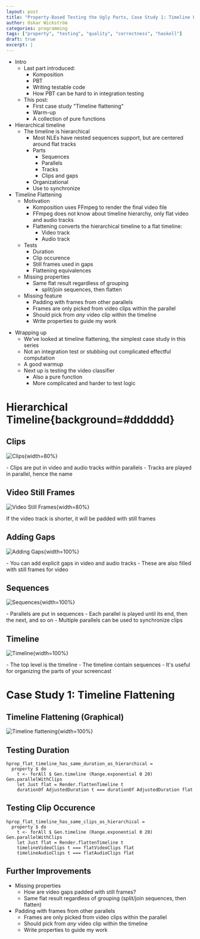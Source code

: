 ```yaml
---
layout: post
title: "Property-Based Testing the Ugly Parts, Case Study 1: Timeline Flattening"
author: Oskar Wickström
categories: programming
tags: ["property", "testing", "quality", "correctness", "haskell"]
draft: true
excerpt: |
---
```


* Intro
  - Last part introduced:
    - Komposition
    - PBT
    - Writing testable code
    - How PBT can be hard to in integration testing
  - This post:
    - First case study "Timeline flattening"
    - Warm-up
    - A collection of pure functions
* Hierarchical timeline
  - The timeline is hierarchical
    - Most NLEs have nested sequences support, but are centered around
      flat tracks
    - Parts
        - Sequences
        - Parallels
        - Tracks
        - Clips and gaps
    - Organizational
    - Use to synchronize
* Timeline Flattening
  - Motivation
    - Komposition uses FFmpeg to render the final video file
    - FFmpeg does not know about timeline hierarchy, only flat video and
      audio tracks
    - Flattening converts the hierarchical timeline to a flat timeline:
      - Video track
      - Audio track
  - Tests
    - Duration
    - Clip occurence
    - Still frames used in gaps
    - Flattening equivalences
  - Missing properties
    - Same flat result regardless of grouping
      - split/join sequences, then flatten
  - Missing feature
    - Padding with frames from other parallels
    - Frames are only picked from video clips within the parallel
    - Should pick from _any_ video clip within the timeline
    - Write properties to guide my work
- Wrapping up
  - We've looked at timeline flattening, the simplest case study in this series
  - Not an integration test or stubbing out complicated effectful computation
  - A good warmup
  - Next up is testing the video classifier
    - Also a pure function
    - More complicated and harder to test logic

# Hierarchical Timeline{background=#dddddd}

## Clips

![Clips](assets/property-based-testing-the-ugly-parts/timeline1.svg){width=80%}

<aside class="notes">
- Clips are put in video and audio tracks within parallels
- Tracks are played in parallel, hence the name
</aside>

## Video Still Frames

![Video Still Frames](assets/property-based-testing-the-ugly-parts/timeline2.svg){width=80%}

<aside class="notes">
If the video track is shorter, it will be padded with still frames
</aside>

## Adding Gaps

![Adding Gaps](assets/property-based-testing-the-ugly-parts/timeline3.svg){width=100%}

<aside class="notes">
- You can add explicit gaps in video and audio tracks
- These are also filled with still frames for video
</aside>

## Sequences

![Sequences](assets/property-based-testing-the-ugly-parts/timeline4.svg){width=100%}

<aside class="notes">
- Parallels are put in sequences
- Each parallel is played until its end, then the next, and so on
- Multiple parallels can be used to synchronize clips
</aside>

## Timeline

![Timeline](assets/property-based-testing-the-ugly-parts/timeline5.svg){width=100%}

<aside class="notes">
- The top level is the timeline
- The timeline contain sequences
- It's useful for organizing the parts of your screencast
</aside>

# Case Study 1: Timeline Flattening
  
## Timeline Flattening (Graphical)

![Timeline flattening](assets/property-based-testing-the-ugly-parts/komposition-flattening.svg){width=100%}

## Testing Duration

```{.haskell emphasize=5:5-5:99}
hprop_flat_timeline_has_same_duration_as_hierarchical =
  property $ do
    t <- forAll $ Gen.timeline (Range.exponential 0 20) Gen.parallelWithClips
    let Just flat = Render.flattenTimeline t
    durationOf AdjustedDuration t === durationOf AdjustedDuration flat
````

## Testing Clip Occurence

```{.haskell emphasize=5:5-5:99,6:5-6:99}
hprop_flat_timeline_has_same_clips_as_hierarchical =
  property $ do
    t <- forAll $ Gen.timeline (Range.exponential 0 20) Gen.parallelWithClips
    let Just flat = Render.flattenTimeline t
    timelineVideoClips t === flatVideoClips flat
    timelineAudioClips t === flatAudioClips flat
```

## Further Improvements

* Missing properties
  - How are video gaps padded with still frames?
  - Same flat result regardless of grouping (split/join sequences, then flatten)
* Padding with frames from other parallels
  - Frames are only picked from video clips within the parallel
  - Should pick from _any_ video clip within the timeline
  - Write properties to guide my work

